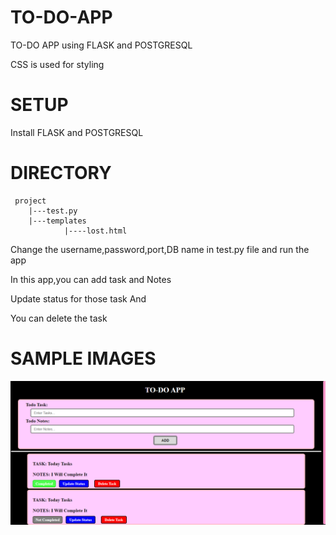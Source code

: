 # TO-DO-APP

TO-DO APP using FLASK and POSTGRESQL

CSS is used for styling

# SETUP

Install FLASK and POSTGRESQL

# DIRECTORY
     project
        |---test.py
        |---templates
                |----lost.html
   
Change the username,password,port,DB name in test.py file and run the app

In this app,you can add task and Notes

Update status for those task And 

You can delete the task


# SAMPLE IMAGES

![alt images](https://github.com/sribalaji205/TO-DO-APP/blob/main/sample%20images/sample1.PNG) 

